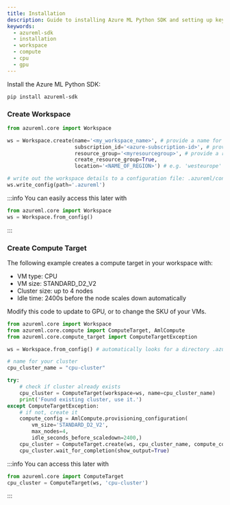 ```yaml
---
title: Installation
description: Guide to installing Azure ML Python SDK and setting up key resources.
keywords:
  - azureml-sdk
  - installation
  - workspace
  - compute
  - cpu
  - gpu
---
```


Install the Azure ML Python SDK:

```console
pip install azureml-sdk
```

### Create Workspace

```python
from azureml.core import Workspace

ws = Workspace.create(name='<my_workspace_name>', # provide a name for your workspace
                      subscription_id='<azure-subscription-id>', # provide your subscription ID
                      resource_group='<myresourcegroup>', # provide a resource group name
                      create_resource_group=True,
                      location='<NAME_OF_REGION>') # e.g. 'westeurope' or 'eastus2' or 'westus2' or 'southeastasia'.

# write out the workspace details to a configuration file: .azureml/config.json
ws.write_config(path='.azureml')
```

:::info
You can easily access this later with
```python
from azureml.core import Workspace
ws = Workspace.from_config()
```
:::

### Create Compute Target

The following example creates a compute target in your workspace with:

- VM type: CPU
- VM size: STANDARD_D2_V2
- Cluster size: up to 4 nodes
- Idle time: 2400s before the node scales down automatically

Modify this code to update to GPU, or to change the SKU of your VMs.

```python
from azureml.core import Workspace
from azureml.core.compute import ComputeTarget, AmlCompute
from azureml.core.compute_target import ComputeTargetException

ws = Workspace.from_config() # automatically looks for a directory .azureml/

# name for your cluster
cpu_cluster_name = "cpu-cluster"

try:
    # check if cluster already exists
    cpu_cluster = ComputeTarget(workspace=ws, name=cpu_cluster_name)
    print('Found existing cluster, use it.')
except ComputeTargetException:
    # if not, create it
    compute_config = AmlCompute.provisioning_configuration(
        vm_size='STANDARD_D2_V2',
        max_nodes=4, 
        idle_seconds_before_scaledown=2400,)
    cpu_cluster = ComputeTarget.create(ws, cpu_cluster_name, compute_config)
    cpu_cluster.wait_for_completion(show_output=True)
```

:::info
You can access this later with

```python
from azureml.core import ComputeTarget
cpu_cluster = ComputeTarget(ws, 'cpu-cluster')
```
:::